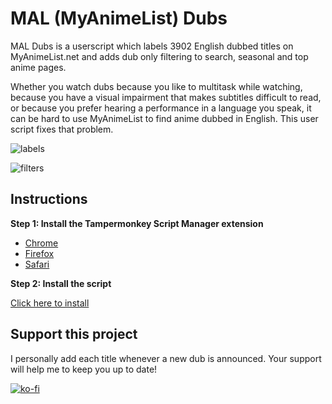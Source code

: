 # MAL (MyAnimeList) Dubs
MAL Dubs is a userscript which labels 3902 English dubbed titles on MyAnimeList.net and adds dub only filtering to search, seasonal and top anime pages.

Whether you watch dubs because you like to multitask while watching, because you have a visual impairment that makes subtitles difficult to read, or because you prefer hearing a performance in a language you speak, it can be hard to use MyAnimeList to find anime dubbed in English. This user script fixes that problem.

![labels](https://raw.githubusercontent.com/MAL-Dubs/MAL-Dubs/main/images/labels.png)

![filters](https://raw.githubusercontent.com/MAL-Dubs/MAL-Dubs/main/images/filter.png)

## Instructions

**Step 1: Install the Tampermonkey Script Manager extension**
- [Chrome](https://chrome.google.com/webstore/detail/dhdgffkkebhmkfjojejmpbldmpobfkfo)
- [Firefox](https://addons.mozilla.org/en-US/firefox/addon/tampermonkey/)
- [Safari](https://apps.apple.com/app/apple-store/id1482490089)

**Step 2: Install the script**

[Click here to install](https://raw.githubusercontent.com/MAL-Dubs/MAL-Dubs/main/mal-dubs.user.js)

## Support this project

I personally add each title whenever a new dub is announced. Your support will help me to keep you up to date!

[![ko-fi](https://ko-fi.com/img/githubbutton_sm.svg)](https://ko-fi.com/Y8Y21HXGO)
